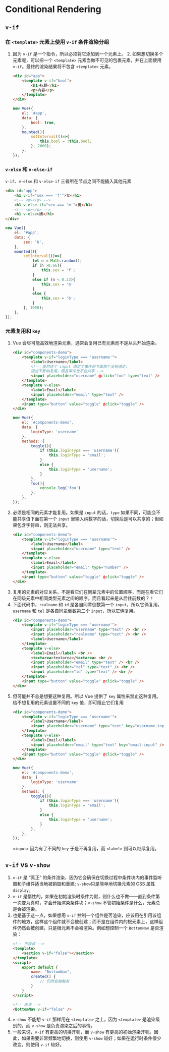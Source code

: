 # Conditional Rendering


## `v-if`
### 在 `<template>` 元素上使用 `v-if` 条件渲染分组
1. 因为 `v-if` 是一个指令，所以必须将它添加到一个元素上。
    2. 如果想切换多个元素呢，可以把一个 `<template>` 元素当做不可见的包裹元素，并在上面使用 `v-if`。最终的渲染结果将不包含 `<template>` 元素。
    ```html
    <div id="app">
        <template v-if="bool">
            <h1>标题</h1>
            <p>内容</p>
        </template>
    </div>
    ```
    ```js
    new Vue({
        el: '#app',
        data: {
            bool: true,
        },
        mounted(){
            setInterval(()=>{
                this.bool = !this.bool;
            }, 2000);
        },
    });
    ```

### `v-else` 和 `v-else-if`
`v-if`、`v-else` 和 `v-else-if` 三者所在节点之间不能插入其他元素
```html
<div id="app">
    <h1 v-if="sex === 'f'">女</h1>
    <!-- <p></p> -->
    <h1 v-else-if="sex === 'm'">男</h1>
    <!-- <p></p> -->
    <h1 v-else>娚</h1>
</div>
```
```js
new Vue({
	el: '#app',
    data: {
        sex: 'b',
    },
    mounted(){
		setInterval(()=>{
			let n = Math.random();
			if (n >0.66){
				this.sex = 'f';
			}
			else if (n < 0.33){
				this.sex = 'm'
			}
			else {
				this.sex = 'b';
			}
		}, 1000);
	},
});
```

### 元素复用和 `key`
1. Vue 会尽可能高效地渲染元素，通常会复用已有元素而不是从头开始渲染。
    ```html
    <div id="components-demo">
        <template v-if="loginType === 'username'">
            <label>Username</label>
            <!-- 虽然这个 input 绑定了事件但下面那个没有绑定，
            但也不影响复用，而且事件也不会共享 -->
            <input placeholder="username" @click="foo" type="text" />
        </template>
        <template v-else>
            <label>Email</label>
            <input placeholder="email" type="text" />
        </template>
        <input type="button" value="toggle" @click="toggle" />
    </div>
    ```
    ```js
    new Vue({
        el: '#components-demo',
        data: {
            loginType: 'username'
        },
        methods: {
            toggle(){
                if (this.loginType === 'username'){
                    this.loginType = 'email';
                }
                else {
                    this.loginType = 'username';
                }
            },
            foo(){
                console.log('foo')
            },
        },
    });
    ```
2. 必须是相同的元素才能复用。如果是 `input` 的话，`type` 如果不同，可能会不能共享值下面在第一个 `input` 里输入纯数字的话，切换后是可以共享的；但如果包含字符串，则无法共享。
    ```html
    <div id="components-demo">
        <template v-if="loginType === 'username'">
            <label>Username</label>
            <input placeholder="username" type="text" />
        </template>
        <template v-else>
            <label>Email</label>
            <input placeholder="email" type="number" />
        </template>
        <input type="button" value="toggle" @click="toggle" />
    </div>
    ```
3. 复用的元素的对应关系，不是看它们在同辈元素中的位置顺序，而是在看它们在同级元素中相同类型元素之间的顺序。而且看起来是从后往前数的？！
3. 下面代码中，`realname` 和 `id` 是各自同辈倒数第一个 `input`，所以它俩复用，`username` 和 `tel` 是各自同辈倒数第二个 `input`，所以它俩复用。
    ```html
    <div id="components-demo">
        <template v-if="loginType === 'username'">
            <input placeholder="username" type="text" /> <br />
            <input placeholder="realname" type="text" /> <br />
            <label>Username</label>
        </template>
        <template v-else>
            <label>Email</label> <br />
            <textarea>textarea</textarea> <br />
            <input placeholder="email" type="text" /> <br />
            <input placeholder="tel" type="text" /> <br />
            <input placeholder="id" type="text" /> <br />
        </template>
        <input type="button" value="toggle" @click="toggle" />
    </div>
    ```
4. 但可能并不总是想要这种复用。所以 Vue 提供了 `key` 属性来禁止这种复用。给不想复用的元素设置不同的 `key` 值，即可阻止它们复用
    ```html
    <div id="components-demo">
        <template v-if="loginType === 'username'">
            <label>Username</label>
            <input placeholder="username" type="text" key="username-input" />
        </template>
        <template v-else>
            <label>Email</label>
            <input placeholder="email" type="text" key="email-input" />
        </template>
        <input type="button" value="toggle" @click="toggle" />
    </div>
    ```
    ```js
    new Vue({
    	el: '#components-demo',
    	data: {
    		loginType: 'username'
    	},
    	methods: {
    		toggle(){
    			if (this.loginType === 'username'){
    				this.loginType = 'email';
    			}
    			else {
    				this.loginType = 'username';
    			}
    		},
    	},
    });
    ```
    `<input>` 因为有了不同的 `key` 于是不再复用，而 `<label>` 则可以继续复用。


## `v-if` vs `v-show`
1. `v-if` 是 “真正” 的条件渲染，因为它会确保在切换过程中条件块内的事件监听器和子组件适当地被销毁和重建; `v-show`只是简单地切换元素的 CSS 属性 `display`。
2. `v-if` 是惰性的，如果在初始渲染时条件为假，则什么也不做——直到条件第一次变为真时，才会开始渲染条件块；`v-show` 不管初始条件是什么，元素总是会被渲染。
3. 也是基于这一点，如果想用 `v-if` 控制一个组件是否渲染，应该用在引用该组件的地方，这样这个组件就不会被创建；而不是在组件内的根元素上，这样组件仍然会被创建，只是根元素不会被渲染。例如想控制一个 `BottomNav` 是否渲染：
    ```html
    <!-- 不应该 -->
    <template>
        <section v-if="false"></section>
    </template>
    <script>
        export default {
            name: "BottomNav",
            created() {
                // 仍然会被触发
            }
        }
    </script>
    ```
    ```html
    <!-- 应该 -->
    <BottomNav v-if="false" />
    ```
4. `v-show` 不能想 `v-if` 那样用在 `<template>` 之上，因为 `<template>` 是渲染级别的，而 `v-show` 是负责渲染之后的事情。
5. 一般来说，`v-if` 有更高的切换开销，而 `v-show` 有更高的初始渲染开销。因此，如果需要非常频繁地切换，则使用 `v-show` 较好；如果在运行时条件很少改变，则使用 `v-if` 较好。